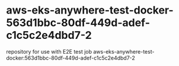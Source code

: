 # aws-eks-anywhere-test-docker-563d1bbc-80df-449d-adef-c1c5c2e4dbd7-2
repository for use with E2E test job aws-eks-anywhere-test-docker:563d1bbc-80df-449d-adef-c1c5c2e4dbd7-2
